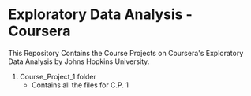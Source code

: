 # Exploratory Data Analysis - Coursera

This Repository Contains the Course Projects on Coursera's Exploratory Data Analysis by Johns Hopkins University. 

1. Course_Project_1 folder
    + Contains all the files for C.P. 1 